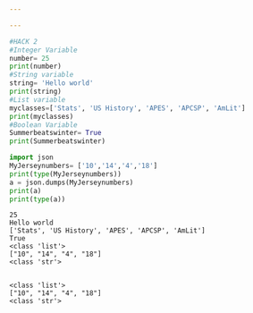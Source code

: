 ```yaml
---

---
```


```python
#HACK 2
#Integer Variable
number= 25
print(number)
#String variable
string= 'Hello world'
print(string)
#List variable
myclasses=['Stats', 'US History', 'APES', 'APCSP', 'AmLit']
print(myclasses)
#Boolean Variable
Summerbeatswinter= True
print(Summerbeatswinter)

import json
MyJerseynumbers= ['10','14','4','18']
print(type(MyJerseynumbers))
a = json.dumps(MyJerseynumbers)
print(a)
print(type(a))

```

    25
    Hello world
    ['Stats', 'US History', 'APES', 'APCSP', 'AmLit']
    True
    <class 'list'>
    ["10", "14", "4", "18"]
    <class 'str'>



```python

```

    <class 'list'>
    ["10", "14", "4", "18"]
    <class 'str'>

